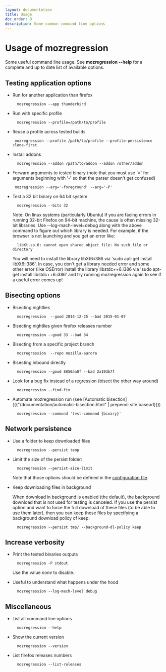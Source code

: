 ```yaml
---
layout: documentation
title: Usage
doc_order: 0
description: Some common command line options
---
```


# Usage of mozregression

Some useful command line usage. See **mozregression -\-help** for a complete and up
to date list of available options.


## Testing application options

- Run for another application than firefox

        mozregression --app thunderbird

- Run with specific profile

        mozregression --profile=/path/to/profile

 - Reuse a profile across tested builds

        mozregression --profile /path/to/profile --profile-persistence clone-first

- Install addons

        mozregression --addon /path/to/addon --addon /other/addon

-  Forward arguments to tested binary (note that you must use '=' for arguments beginning with '-' so that the     parser doesn't get confused)

        mozregression --arg='-foreground' --arg='-P'

- Test a 32 bit binary on 64 bit system

        mozregression --bits 32

  Note: On linux systems (particularly Ubuntu) if you are facing errors in running 32-bit Firefox on
  64-bit machine, the cause is often missing 32-bit libraries. Use --log-mach-level=debug along with the
  above command to figure out which library is needed. For example, if the browser is not launching and
  you get an error like:

        libXt.so.6: cannot open shared object file: No such file or directory

  You will need to install the library libXt6:i386 via 'sudo apt-get install libXt6:i386'. In case,
  you don't get a library needed error and some other error (like OSError) install the library
  libstdc++6:i386 via 'sudo apt-get install libstdc++6:i386' and try running mozregression again to see if
  a useful error comes up!

## Bisecting options

- Bisecting nightlies

        mozregression  --good 2014-12-25 --bad 2015-01-07

- Bisecting nightlies given firefox releases number

        mozregression --good 33 --bad 34

- Bisecting from a specific project branch

        mozregression  --repo mozilla-aurora

- Bisecting inbound directly

        mozregression --good 8850aa0f --bad 2a193b7f

- Look for a bug fix instead of a regression (bisect the other way around)

        mozregression --find-fix

- Automate mozregression run (see [Automatic bisection]({{"/documentation/automatic-bisection.html" | prepend: site.baseurl}}))

        mozregression --command 'test-command {binary}'

## Network persistence

- Use a folder to keep downloaded files

        mozregression --persist temp

- Limit the size of the persist folder:

        mozregression --persist-size-limit

  Note that those options should be defined in the [configuration file](configuration.html).

- Keep downloading files in background

  When download in background is enabled (the default), the background download that
  is not used for testing is canceled. If you use the persist option and want to force
  the full download of these files (to be able to use them later), then you can keep
  these files by specifying a background download policy of keep:

        mozregression --persist tmp/ --background-dl-policy keep

## Increase verbosity

- Print the tested binaries outputs

        mozregression -P stdout

  Use the value *none* to disable.

- Useful to understand what happens under the hood

        mozregression --log-mach-level debug

## Miscellaneous

- List all command line options

        mozregression --help

- Show the current version

        mozregression --version

- List firefox releases numbers

        mozregression --list-releases
